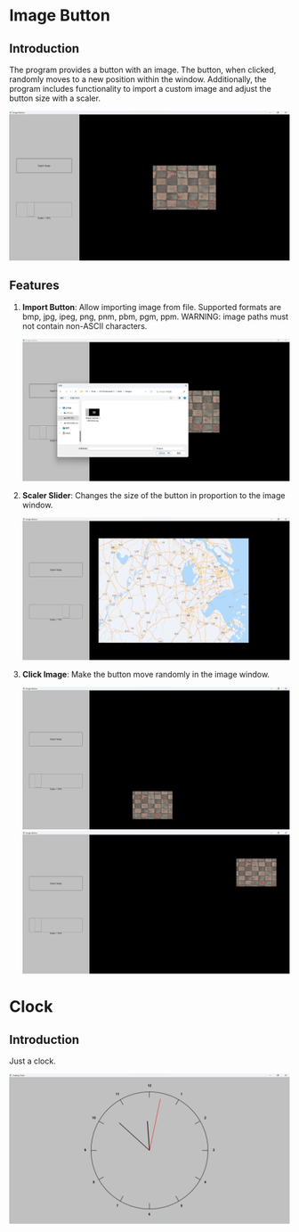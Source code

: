 # Image Button

## Introduction

The program provides a button with an image. The button, when clicked, randomly moves to a new position within the window. Additionally, the program includes functionality to import a custom image and adjust the button size with a scaler.

   ![Interface](images/image_button_interface.png)

## Features

1. **Import Button**: Allow importing image from file. Supported formats are bmp, jpg, ipeg, png, pnm, pbm, pgm, ppm. WARNING: image paths must not contain non-ASCII characters.

   ![Import Button](images/import_button.png)

2. **Scaler Slider**: Changes the size of the button in proportion to the image window.

   ![Scaler Slider](images/scaler_slider.png)

3. **Click Image**: Make the button move randomly in the image window.

   ![Click Image](images/click_image_1.png)
   ![Click Image](images/click_image_2.png)

# Clock

## Introduction

Just a clock.

   ![Interface](images/clock.png)